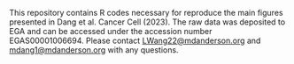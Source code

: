 This repository contains R codes necessary for reproduce the main figures presented in Dang et al. Cancer Cell (2023).
The raw data was deposited to EGA and can be accessed under the accession number EGAS00001006694.
Please contact LWang22@mdanderson.org and mdang1@mdanderson.org with any questions.
